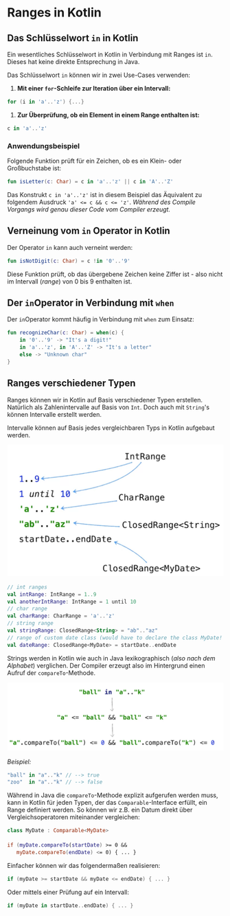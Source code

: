# Ranges in Kotlin
## Das Schlüsselwort ```in``` in Kotlin
Ein wesentliches Schlüsselwort in Kotlin in Verbindung mit Ranges ist ```in```. Dieses hat keine direkte Entsprechung in Java.

Das Schlüsselwort ```in``` können wir in zwei Use-Cases verwenden:

1. **Mit einer ```for```-Schleife zur Iteration über ein Intervall:**
```kotlin
for (i in 'a'..'z') {...}
```
1. **Zur Überprüfung, ob ein Element in einem Range enthalten ist:**  
```kotlin
c in 'a'..'z'
```

### Anwendungsbeispiel
Folgende Funktion prüft für ein Zeichen, ob es ein Klein- oder Großbuchstabe ist:

```kotlin
fun isLetter(c: Char) = c in 'a'..'z' || c in 'A'..'Z'
```

Das Konstrukt ```c in 'a'..'z'``` ist in diesem Beispiel das Äquivalent zu folgendem Ausdruck ```'a' <= c && c <= 'z'```. _Während des Compile Vorgangs wird genau dieser Code vom Compiler erzeugt._

## Verneinung vom ```in``` Operator in Kotlin
Der Operator ```in``` kann auch verneint werden:

```kotlin
fun isNotDigit(c: Char) = c !in '0'..'9'
```

Diese Funktion prüft, ob das übergebene Zeichen keine Ziffer ist - also nicht im Intervall (_range_) von 0 bis 9 enthalten ist.

## Der ```in```Operator in Verbindung mit ```when```
Der ```in```Operator kommt häufig in Verbindung mit ```when``` zum Einsatz:

```kotlin
fun recognizeChar(c: Char) = when(c) {
    in '0'..'9' -> "It's a digit!"
    in 'a'..'z', in 'A'..'Z' -> "It's a letter"
    else -> "Unknown char"
}
```

## Ranges verschiedener Typen
Ranges können wir in Kotlin auf Basis verschiedener Typen erstellen. Natürlich als Zahlenintervalle auf Basis von ```Int```. Doch auch mit ```String```'s können Intervalle erstellt werden.

Intervalle können auf Basis jedes vergleichbaren Typs in Kotlin aufgebaut werden.  

![](assets/370_Ranges_in_Kotlin-54f279d4.png)

```kotlin
// int ranges
val intRange: IntRange = 1..9
val anotherIntRange: IntRange = 1 until 10
// char range
val charRange: CharRange = 'a'..'z'
// string range
val stringRange: ClosedRange<String> = "ab".."az"
// range of custom date class (would have to declare the class MyDate!
val dateRange: ClosedRange<MyDate> = startDate..endDate
```

Strings werden in Kotlin wie auch in Java lexikographisch (_also nach dem Alphabet_) verglichen. Der Compiler erzeugt also im Hintergrund einen Aufruf der ```compareTo```-Methode.

![](assets/370_Ranges_in_Kotlin-1bb9abd5.png)

_Beispiel:_

```kotlin
"ball" in "a".."k" // --> true
"zoo"  in "a".."k" // --> false
```

Während in Java die ```compareTo```-Methode explizit aufgerufen werden muss, kann in Kotlin für jeden Typen, der das ```Comparable```-Interface erfüllt, ein Range definiert werden. So können wir z.B. ein Datum direkt über Vergleichsoperatoren miteinander vergleichen:

```Kotlin
class MyDate : Comparable<MyDate>

if (myDate.compareTo(startDate) >= 0 &&
   myDate.compareTo(endDate) <= 0) { ... }
```

Einfacher können wir das folgendermaßen realisieren:

```Kotlin
if (myDate >= startDate && myDate <= endDate) { ... }
```

Oder mittels einer Prüfung auf ein Intervall:

```Kotlin
if (myDate in startDate..endDate) { ... }
```
